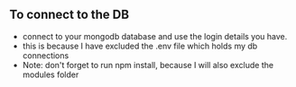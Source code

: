 ## To connect to the DB
- connect to your mongodb database and use the login details you have.
- this is because I have excluded the .env file which holds my db connections
- Note: don't forget to run npm install, because I will also exclude the modules folder
